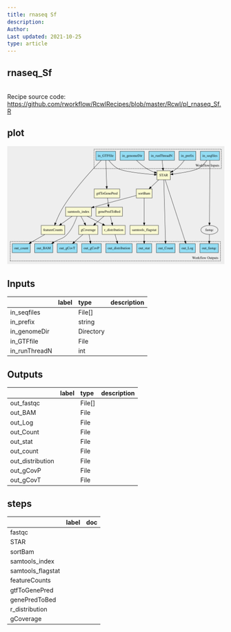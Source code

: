 ```yaml
---
title: rnaseq Sf
description: 
Author: 
Last updated: 2021-10-25
type: article
---
```

## rnaseq_Sf
<br>Recipe source code: <https://github.com/rworkflow/RcwlRecipes/blob/master/Rcwl/pl_rnaseq_Sf.R>
## plot
![## rnaseq_Sf](/plots/rnaseq_Sf.svg)
## Inputs
|              |label |type      |description  |
|:-------------|:-----|:---------|:------------|
|in_seqfiles   |      |File[]    |  |
|in_prefix     |      |string    |  |
|in_genomeDir  |      |Directory |  |
|in_GTFfile    |      |File      |  |
|in_runThreadN |      |int       |  |
## Outputs
|                 |label        |type   |description  |
|:----------------|:------------|:------|:------------|
|out_fastqc       |  |File[] |  |
|out_BAM          |  |File   |  |
|out_Log          |  |File   |  |
|out_Count        |  |File   |  |
|out_stat         |  |File   |  |
|out_count        |  |File   |  |
|out_distribution |  |File   |  |
|out_gCovP        |  |File   |  |
|out_gCovT        |  |File   |  |
## steps
|                  |label        |doc          |
|:-----------------|:------------|:------------|
|fastqc            |  |  |
|STAR              |  |  |
|sortBam           |  |  |
|samtools_index    |  |  |
|samtools_flagstat |  |  |
|featureCounts     |  |  |
|gtfToGenePred     |  |  |
|genePredToBed     |  |  |
|r_distribution    |  |  |
|gCoverage         |  |  |

